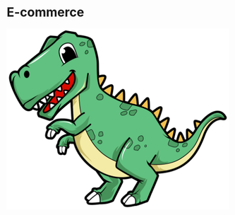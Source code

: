 # E-commerce

<p align="center">
    <img src="https://raw.githubusercontent.com/jugiorgi/E-commerce/main/web/src/assets/logo.png"/>
</p>
